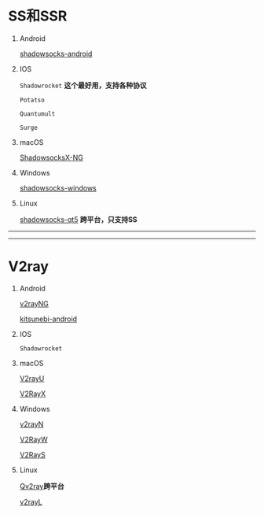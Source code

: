 # SS和SSR

1. Android

   [shadowsocks-android](https://github.com/shadowsocks/shadowsocks-android)

2. IOS

   `Shadowrocket` **这个最好用，支持各种协议**

   `Potatso`

   `Quantumult`

   `Surge`

3. macOS

   [ShadowsocksX-NG](https://github.com/shadowsocks/ShadowsocksX-NG)

4. Windows

   [shadowsocks-windows](https://github.com/shadowsocks/shadowsocks-windows)

5. Linux

   [shadowsocks-qt5](https://github.com/shadowsocks/shadowsocks-qt5) **跨平台，只支持SS**

***

***

# V2ray

1. Android

   [v2rayNG](https://github.com/2dust/v2rayNG)

   [kitsunebi-android](https://github.com/eycorsican/kitsunebi-android)

2. IOS

   `Shadowrocket`

3. macOS

   [V2rayU](https://github.com/yanue/V2rayU)

   [V2RayX](https://github.com/Cenmrev/V2RayX)

4. Windows

   [v2rayN](https://github.com/2dust/v2rayN)

   [V2RayW](https://github.com/Cenmrev/V2RayW)

   [V2RayS](https://github.com/Shinlor/V2RayS)

5. Linux

   [Qv2ray](https://github.com/Qv2ray/Qv2ray)**跨平台**

   [v2rayL](https://github.com/jiangxufeng/v2rayL)

